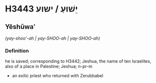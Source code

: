 # H3443 יֵשׁוּעַ / ישוע

## Yêshûwaʻ

_(yay-shoo'-ah | yay-SHOO-ah | yay-SHOO-ah)_

### Definition

he is saved; corresponding to H3442; Jeshua, the name of ten Israelites, also of a place in Palestine; Jeshua; n-pr-m

- an exilic priest who returned with Zerubbabel
